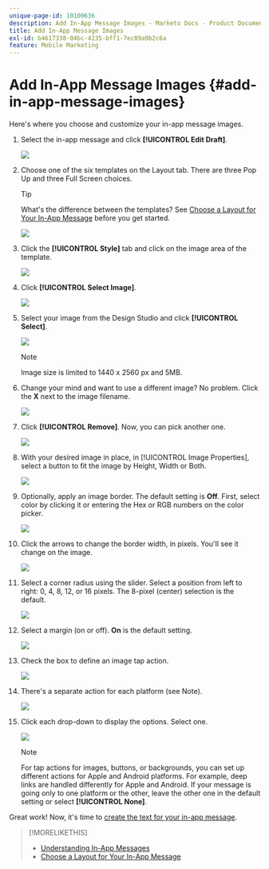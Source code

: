 ```yaml
---
unique-page-id: 10100636
description: Add In-App Message Images - Marketo Docs - Product Documentation
title: Add In-App Message Images
exl-id: b4617338-04bc-4235-bff1-7ec89a9b2c6a
feature: Mobile Marketing
---
```

# Add In-App Message Images {#add-in-app-message-images}

Here's where you choose and customize your in-app message images.

1. Select the in-app message and click **[!UICONTROL Edit Draft]**.

   ![](assets/image2016-5-4-10-3a20-3a14.png)

1. Choose one of the six templates on the Layout tab. There are three Pop Up and three Full Screen choices.

   >[!TIP]
   >
   >What's the difference between the templates? See [Choose a Layout for Your In-App Message](/help/marketo/product-docs/mobile-marketing/in-app-messages/creating-in-app-messages/choose-a-layout-for-your-in-app-message.md) before you get started.

   ![](assets/image2016-5-4-10-3a21-3a33.png)

1. Click the **[!UICONTROL Style]** tab and click on the image area of the template.

   ![](assets/image2016-5-3-16-3a53-3a23.png)

1. Click **[!UICONTROL Select Image]**.

   ![](assets/image2016-5-6-8-3a53-3a55.png)

1. Select your image from the Design Studio and click **[!UICONTROL Select]**.

   ![](assets/image2016-5-6-8-3a58-3a40.png)

   >[!NOTE]
   >
   >Image size is limited to 1440 x 2560 px and 5MB.

1. Change your mind and want to use a different image? No problem. Click the **X** next to the image filename.

   ![](assets/image2016-5-6-9-3a0-3a16.png)

1. Click **[!UICONTROL Remove]**. Now, you can pick another one.

   ![](assets/image2016-5-6-9-3a1-3a3.png)

1. With your desired image in place, in [!UICONTROL Image Properties], select a button to fit the image by Height, Width or Both.

   ![](assets/image2016-5-6-9-3a4-3a47.png)

1. Optionally, apply an image border. The default setting is **Off**. First, select color by clicking it or entering the Hex or RGB numbers on the color picker.

   ![](assets/image2016-5-6-9-3a9-3a0.png)

1. Click the arrows to change the border width, in pixels. You'll see it change on the image.

   ![](assets/image2016-5-6-9-3a35-3a43.png)

1. Select a corner radius using the slider. Select a position from left to right: 0, 4, 8, 12, or 16 pixels. The 8-pixel (center) selection is the default.

   ![](assets/image2016-5-6-9-3a39-3a28.png)

1. Select a margin (on or off). **On** is the default setting.

   ![](assets/image2016-5-6-9-3a42-3a15.png)

1. Check the box to define an image tap action.

   ![](assets/image2016-5-6-9-3a48-3a58.png)

1. There's a separate action for each platform (see Note).

   ![](assets/image2016-5-6-9-3a50-3a15.png)

1. Click each drop-down to display the options. Select one.

   ![](assets/image2016-5-6-9-3a52-3a41.png)

   >[!NOTE]
   >
   >For tap actions for images, buttons, or backgrounds, you can set up different actions for Apple and Android platforms. For example, deep links are handled differently for Apple and Android. If your message is going only to one platform or the other, leave the other one in the default setting or select **[!UICONTROL None]**.

Great work! Now, it's time to [create the text for your in-app message](/help/marketo/product-docs/mobile-marketing/in-app-messages/creating-in-app-messages/create-in-app-message-text.md).

>[!MORELIKETHIS]
>
>* [Understanding In-App Messages](/help/marketo/product-docs/mobile-marketing/in-app-messages/understanding-in-app-messages.md)
>* [Choose a Layout for Your In-App Message](/help/marketo/product-docs/mobile-marketing/in-app-messages/creating-in-app-messages/choose-a-layout-for-your-in-app-message.md)
